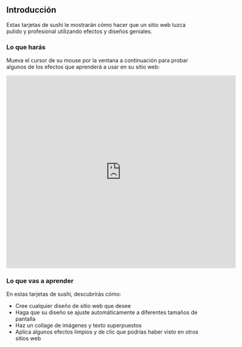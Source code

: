 ## Introducción

Estas tarjetas de sushi le mostrarán cómo hacer que un sitio web luzca pulido y profesional utilizando efectos y diseños geniales.

### Lo que harás

Mueva el cursor de su mouse por la ventana a continuación para probar algunos de los efectos que aprenderá a usar en su sitio web:

<div class="trinket">
  <iframe src="https://trinket.io/embed/html/643a5cabdc?outputOnly=true&start=result" width="600" height="505" frameborder="0" marginwidth="0" marginheight="0" allowfullscreen>
  </iframe>
  <!-- <img src="images/magazine-final.png"> -->
</div>

### Lo que vas a aprender

En estas tarjetas de sushi, descubrirás cómo:

* Cree cualquier diseño de sitio web que desee
* Haga que su diseño se ajuste automáticamente a diferentes tamaños de pantalla
* Haz un collage de imágenes y texto superpuestos
* Aplica algunos efectos limpios y de clic que podrías haber visto en otros sitios web